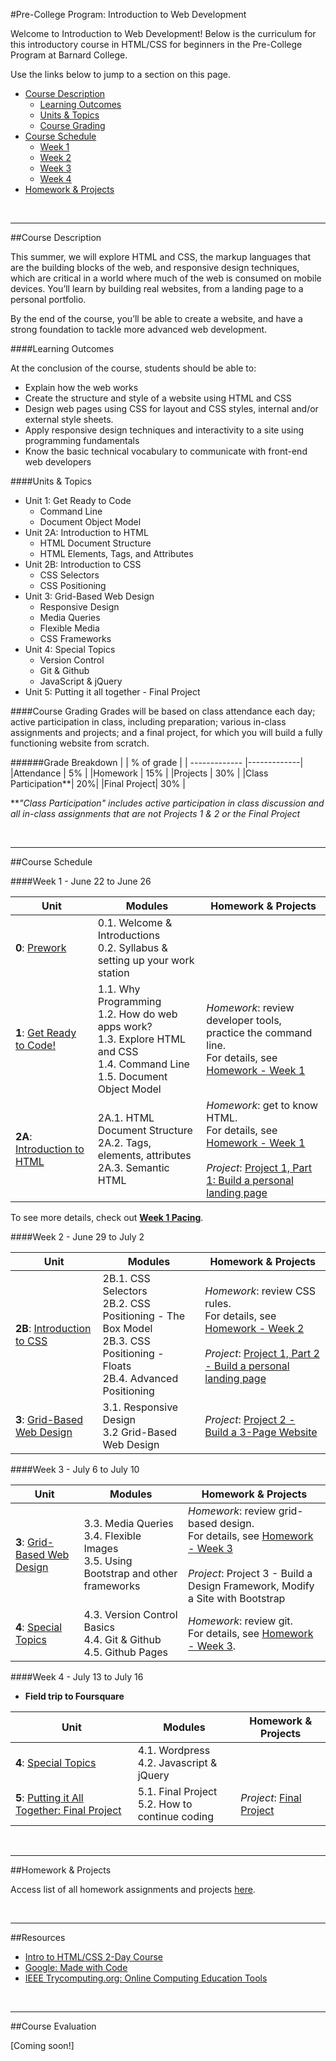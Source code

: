 #Pre-College Program: Introduction to Web Development

Welcome to Introduction to Web Development!  Below is the curriculum for this introductory course in HTML/CSS for beginners in the Pre-College Program at Barnard College. 

Use the links below to jump to a section on this page.

- [Course Description](#description)
	- [Learning Outcomes](#outcomes)
	- [Units & Topics](#topics)
	- [Course Grading](#grading)
- [Course Schedule](#schedule)
	- [Week 1](#week1)
	- [Week 2](#week2)
	- [Week 3](#week3)
	- [Week 4](#week4)
- [Homework & Projects](#homework)

<br>
<hr height="10px">

##<a id="description">Course Description</a>

This summer, we will explore HTML and CSS, the markup languages that are the building blocks of the web, and responsive design techniques, which are critical in a world where much of the web is consumed on mobile devices.  You’ll learn by building real websites, from a landing page to a personal portfolio.  

By the end of the course, you’ll be able to create a website, and have a strong foundation to tackle more advanced web development.

####<a id="outcomes">Learning Outcomes</a> 

At the conclusion of the course, students should be able to:

- Explain how the web works
- Create the structure and style of a website using HTML and CSS
- Design web pages using CSS for layout and CSS styles, internal and/or external style sheets.
- Apply responsive design techniques and interactivity to a site using programming fundamentals
- Know the basic technical vocabulary to communicate with front-end web developers

####<a id="topics">Units & Topics</a>

- Unit 1: Get Ready to Code
	- Command Line
	- Document Object Model
- Unit 2A: Introduction to HTML
	- HTML Document Structure
	- HTML Elements, Tags, and Attributes
- Unit 2B: Introduction to CSS
	- CSS Selectors
	- CSS Positioning
- Unit 3: Grid-Based Web Design
	- Responsive Design
	- Media Queries
	- Flexible Media
	- CSS Frameworks
- Unit 4: Special Topics
	- Version Control
	- Git & Github
	- JavaScript & jQuery
- Unit 5: Putting it all together - Final Project


####<a id="grading">Course Grading</a>
Grades will be based on class attendance each day; active participation in class, including preparation; various in-class assignments and projects; and a final project, for which you will build a fully functioning website from scratch.

######Grade Breakdown
|  | % of grade |
| ------------- |-------------|
|Attendance | 5% |
|Homework | 15% |
|Projects | 30% |
|Class Participation**| 20%|
|Final Project| 30% |

***"Class Participation" includes active participation in class discussion and all in-class assignments that are not Projects 1 & 2 or the Final Project*

<br>
<hr height="10px">

##<a id="schedule">Course Schedule</a>

####<a id="week1">Week 1 - June 22 to June 26</a>

| Unit          | Modules     | Homework & Projects |
| ------------- |-------------| --------------------|
| **0**: [Prework](https://github.com/fma2/pcp-intro-web-development/blob/master/units/0-prework.md)  | 0.1. Welcome & Introductions <br> 0.2. Syllabus & setting up your work station|
| **1**: [Get Ready to Code!](https://github.com/fma2/pcp-intro-web-development/blob/master/units/1-get-ready-to-code.md)  | 1.1. Why Programming <br>1.2. How do web apps work? <br>1.3. Explore HTML and CSS <br>1.4. Command Line<br> 1.5. Document Object Model | *Homework*: review developer tools, practice the command line. <br>For details, see [Homework - Week 1](https://github.com/fma2/pcp-intro-web-development/blob/master/assignments/homework-week1.md) |
| **2A**: [Introduction to HTML](https://github.com/fma2/pcp-intro-web-development/blob/master/units/2A-introhtml.md)  | 2A.1. HTML Document Structure <br> 2A.2. Tags, elements, attributes<br> 2A.3. Semantic HTML | *Homework*: get to know HTML. <br>For details, see [Homework - Week 1](https://github.com/fma2/pcp-intro-web-development/blob/master/assignments/homework-week1.md)<br><br>*Project*: [Project 1, Part 1: Build a personal landing page](https://github.com/fma2/pcp-intro-web-development/blob/master/assignments/project1.md)  |

To see more details, check out [**Week 1 Pacing**](https://github.com/fma2/pcp-intro-web-development/blob/master/assignments/by%20week/week1.md).

####<a id="week2">Week 2 - June 29 to July 2</a>

| Unit          | Modules    | Homework & Projects |
| ------------- |-------------|----------|
| **2B**: [Introduction to CSS](https://github.com/fma2/pcp-intro-web-development/blob/master/units/2B-introcss.md)  |  2B.1. CSS Selectors <br> 2B.2. CSS Positioning - The Box Model <br>2B.3. CSS Positioning - Floats<br>2B.4. Advanced Positioning| *Homework*: review CSS rules.  <br>For details, see [Homework - Week 2](https://github.com/fma2/pcp-intro-web-development/blob/master/assignments/homework-week2.md)<br><br>*Project*: [Project 1, Part 2 - Build a personal landing page](https://github.com/fma2/pcp-intro-web-development/blob/master/assignments/project1.md) |
| **3**: [Grid-Based Web Design](https://github.com/fma2/pcp-intro-web-development/blob/master/units/3-gridbaseddesign.md)  |3.1. Responsive Design<br>3.2 Grid-Based Web Design  | *Project*: [Project 2 - Build a 3-Page Website](https://github.com/fma2/pcp-intro-web-development/blob/master/assignments/project2.md) |

####<a id="week3">Week 3 - July 6 to July 10</a>

| Unit          | Modules  | Homework & Projects |
| ------------- |-------------|----------|
| **3**: [Grid-Based Web Design](https://github.com/fma2/pcp-intro-web-development/blob/master/units/3-gridbaseddesign.md)  | 3.3. Media Queries<br>3.4. Flexible Images<br> 3.5. Using Bootstrap and other frameworks | *Homework*: review grid-based design.  <br>For details, see [Homework - Week 3](https://github.com/fma2/pcp-intro-web-development/blob/master/assignments/homework-week3.md) <br><br>*Project*: Project 3 - Build a Design Framework, Modify a Site with Bootstrap |
| **4**: [Special Topics](https://github.com/fma2/pcp-intro-web-development/blob/master/units/4-specialtopics.md)  | 4.3. Version Control Basics<br>4.4. Git & Github<br>4.5. Github Pages | *Homework*: review git.  <br>For details, see [Homework - Week 3](https://github.com/fma2/pcp-intro-web-development/blob/master/assignments/homework-week3.md).  |



####<a id="week4">Week 4 - July 13 to July 16</a>

- **Field trip to Foursquare**

| Unit          | Modules    | Homework & Projects |
| ------------- |-------------|----------|
| **4**: [Special Topics](https://github.com/fma2/pcp-intro-web-development/blob/master/units/4-specialtopics.md)  | 4.1. Wordpress<br>4.2. Javascript & jQuery|  |
| **5**: [Putting it All Together: Final Project](https://github.com/fma2/pcp-intro-web-development/blob/master/units/5-finalproject.md)  | 5.1. Final Project <br>5.2. How to continue coding  | *Project*: [Final Project](https://github.com/fma2/pcp-intro-web-development/blob/master/assignments/finalproject.md) |


<br>
<hr height="10px">
##<a id="homework">Homework & Projects</a>

Access list of all homework assignments and projects [here](https://github.com/fma2/pcp-intro-web-development/blob/master/assignments/all-assignments.md).


<br>
<hr height="10px">
##<a id="resources">Resources</a>

- [Intro to HTML/CSS 2-Day Course](http://www.teaching-materials.org/htmlcss-1day/)
- [Google: Made with Code](www.madewithcode.com)
- [IEEE Trycomputing.org: Online Computing Education Tools](http://www.trycomputing.org/resources)

<br>
<hr height="10px">

##<a id="#">Course Evaluation</a>

[Coming soon!]




 
